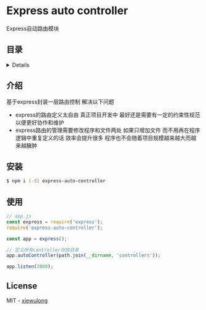# Express auto controller

Express自动路由模块

## 目录

<details>

* [介绍](#介绍)
* [安装](#安装)
* [使用](#使用)
* [License](#license)

</details>

## 介绍

基于express封装一层路由控制 解决以下问题

* express的路由定义太自由 真正项目开发中 最好还是需要有一定的约束性规范 以便更好协作和维护
* express路由的管理需要修改程序和文件两处 如果只增加文件 而不用再在程序逻辑中重复定义的话 效率会提升很多 程序也不会随着项目规模越来越大而越来越臃肿

## 安装

```bash
$ npm i [-S] express-auto-controller
```

## 使用

```js
// app.js
const express = require('express');
require('express-auto-controller');

const app = express();

// 定义所有controller存放目录
app.autoController(path.join(__dirname, 'controllers'));

app.listen(3000);
```

## License

MIT - [xiewulong](https://github.com/xiewulong)
